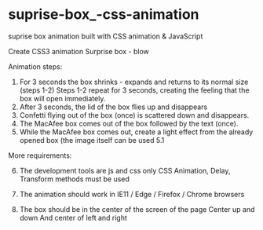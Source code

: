 # suprise-box_-css-animation
suprise box animation built with CSS animation &amp; JavaScript




Create CSS3 animation
Surprise box - blow  

Animation steps:
1. For 3 seconds the box shrinks - expands and returns to its normal size (steps 1-2)
            Steps 1-2 repeat for 3 seconds, creating the feeling that the box will open immediately.
2. After 3 seconds, the lid of the box flies up and disappears
3. Confetti flying out of the box (once) is scattered down and disappears.
4. The MacAfee box comes out of the box followed by the text (once).
5. While the MacAfee box comes out, create a light effect from the already opened box (the image itself can be used
5.1

More requirements:

6. The development tools are js and css only
CSS Animation, Delay, Transform methods must be used

7. The animation should work in IE11 / Edge / Firefox / Chrome browsers

8. The box should be in the center of the screen of the page
Center up and down And center of left and right

